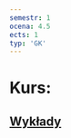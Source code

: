 ```yaml
---
semestr: 1
ocena: 4.5
ects: 1
typ: 'GK'
---
```


# Kurs:
## [Wykłady](/Notatki/Semestr%201/Etyka%20in%C5%BCynierska/Wyk%C5%82ady/Wyk%C5%82ady.md)

